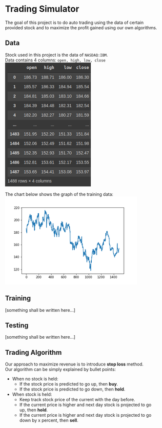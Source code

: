 # Trading Simulator

The goal of this project is to do auto trading using the data of certain provided stock and to maximize the profit gained using our own algorithms.

## Data

Stock used in this project is the data of ```NASDAQ:IBM```.  
Data contains 4 columns: ```open, high, low, close```
![Table sample](/img/table.png)

The chart below shows the graph of the training data:
![Chart sample](/img/chart.png)

## Training
[something shall be written here...]

## Testing
[something shall be written here...]

## Trading Algorithm
Our approach to maximize revenue is to introduce **stop loss** method.  
Our algorithm can be simply explained by bullet points:
- When no stock is held:
  - If the stock price is predicted to go up, then **buy**.
  - If the stock price is predicted to go down, then **hold**.
- When stock is held:
  - Keep track stock price of the current with the day before.
  - If the current price is higher and next day stock is projected to go up, then **hold**.
  - If the current price is higher and next day stock is projected to go down by x percent, then **sell**.

